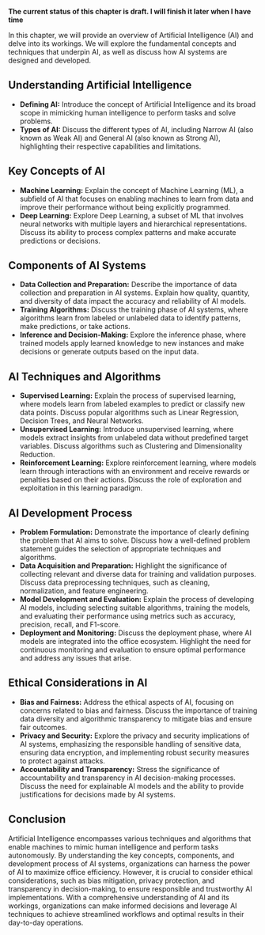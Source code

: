 **The current status of this chapter is draft. I will finish it later when I have time**

In this chapter, we will provide an overview of Artificial Intelligence (AI) and delve into its workings. We will explore the fundamental concepts and techniques that underpin AI, as well as discuss how AI systems are designed and developed.

Understanding Artificial Intelligence
-------------------------------------

* **Defining AI:** Introduce the concept of Artificial Intelligence and its broad scope in mimicking human intelligence to perform tasks and solve problems.
* **Types of AI:** Discuss the different types of AI, including Narrow AI (also known as Weak AI) and General AI (also known as Strong AI), highlighting their respective capabilities and limitations.

Key Concepts of AI
------------------

* **Machine Learning:** Explain the concept of Machine Learning (ML), a subfield of AI that focuses on enabling machines to learn from data and improve their performance without being explicitly programmed.
* **Deep Learning:** Explore Deep Learning, a subset of ML that involves neural networks with multiple layers and hierarchical representations. Discuss its ability to process complex patterns and make accurate predictions or decisions.

Components of AI Systems
------------------------

* **Data Collection and Preparation:** Describe the importance of data collection and preparation in AI systems. Explain how quality, quantity, and diversity of data impact the accuracy and reliability of AI models.
* **Training Algorithms:** Discuss the training phase of AI systems, where algorithms learn from labeled or unlabeled data to identify patterns, make predictions, or take actions.
* **Inference and Decision-Making:** Explore the inference phase, where trained models apply learned knowledge to new instances and make decisions or generate outputs based on the input data.

AI Techniques and Algorithms
----------------------------

* **Supervised Learning:** Explain the process of supervised learning, where models learn from labeled examples to predict or classify new data points. Discuss popular algorithms such as Linear Regression, Decision Trees, and Neural Networks.
* **Unsupervised Learning:** Introduce unsupervised learning, where models extract insights from unlabeled data without predefined target variables. Discuss algorithms such as Clustering and Dimensionality Reduction.
* **Reinforcement Learning:** Explore reinforcement learning, where models learn through interactions with an environment and receive rewards or penalties based on their actions. Discuss the role of exploration and exploitation in this learning paradigm.

AI Development Process
----------------------

* **Problem Formulation:** Demonstrate the importance of clearly defining the problem that AI aims to solve. Discuss how a well-defined problem statement guides the selection of appropriate techniques and algorithms.
* **Data Acquisition and Preparation:** Highlight the significance of collecting relevant and diverse data for training and validation purposes. Discuss data preprocessing techniques, such as cleaning, normalization, and feature engineering.
* **Model Development and Evaluation:** Explain the process of developing AI models, including selecting suitable algorithms, training the models, and evaluating their performance using metrics such as accuracy, precision, recall, and F1-score.
* **Deployment and Monitoring:** Discuss the deployment phase, where AI models are integrated into the office ecosystem. Highlight the need for continuous monitoring and evaluation to ensure optimal performance and address any issues that arise.

Ethical Considerations in AI
----------------------------

* **Bias and Fairness:** Address the ethical aspects of AI, focusing on concerns related to bias and fairness. Discuss the importance of training data diversity and algorithmic transparency to mitigate bias and ensure fair outcomes.
* **Privacy and Security:** Explore the privacy and security implications of AI systems, emphasizing the responsible handling of sensitive data, ensuring data encryption, and implementing robust security measures to protect against attacks.
* **Accountability and Transparency:** Stress the significance of accountability and transparency in AI decision-making processes. Discuss the need for explainable AI models and the ability to provide justifications for decisions made by AI systems.

Conclusion
----------

Artificial Intelligence encompasses various techniques and algorithms that enable machines to mimic human intelligence and perform tasks autonomously. By understanding the key concepts, components, and development process of AI systems, organizations can harness the power of AI to maximize office efficiency. However, it is crucial to consider ethical considerations, such as bias mitigation, privacy protection, and transparency in decision-making, to ensure responsible and trustworthy AI implementations. With a comprehensive understanding of AI and its workings, organizations can make informed decisions and leverage AI techniques to achieve streamlined workflows and optimal results in their day-to-day operations.
